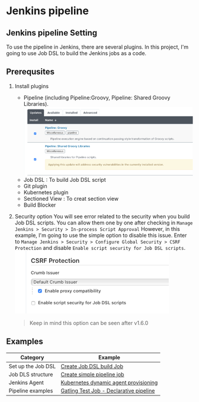 # Jenkins pipeline

## Jenkins pipeline Setting

To use the pipeline in Jenkins, there are several plugins. In this project, I'm going to use Job DSL to build the Jenkins jobs as a code. 

## Prerequsites
1. Install plugins
   * Pipeline (including Pipeline:Groovy, Pipeline: Shared Groovy Libraries).   
    ![pipleline_groovy_plugin](../resource/images/pipeline_groovy_plugin.png)
   * Job DSL : To build Job DSL script
   * Git plugin
   * Kubernetes plugin
   * Sectioned View : To creat section view
   * Build Blocker

2. Security option
   You will see error related to the security when you build Job DSL scripts. You can allow them one by one after checking in `Manage Jenkins > Security > In-process Script Approval`
   However, in this example, I'm going to use the simple option to disable this issue. 
   Enter to `Manage Jenkins > Security > Configure Global Security > CSRF Protection` and disable `Enable script security for Job DSL scripts`.   
   ![job_dsl_security_option](../resource/images/job_dsl_securiy_option.png)

   > Keep in mind this option can be seen after v1.6.0

## Examples
|        Category          |         Example          |
|--------------------------|--------------------------|
|   Set up the Job DSL     | [Create Job DSL build Job](docs/create-job-dsl-build.md) |
|   Job DLS structure      | [Create simple pipeline job](docs/create-simple-pipeline.md) | 
| Jenkins Agent            | [Kubernetes dynamic agent provisioning](docs/k8s-pod-template.md) |
| Pipeline examples        | [Gatling Test Job - Declarative pipeline](docs/gatling-test-job-declarative.md) |